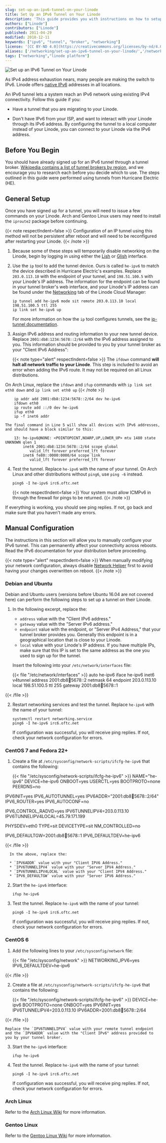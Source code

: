 ```yaml
---
slug: set-up-an-ipv6-tunnel-on-your-linode
title: Set Up an IPv6 Tunnel on Your Linode
description: 'This guide provides you with instructions on how to setup an IPv6 tunnel to connect your system to a network running on IPv4 and pass traffic from one to another.'
authors: ["Linode"]
contributors: ["Linode"]
published: 2011-04-29
modified: 2018-12-11
keywords: ["ipv6", "tunnel", "broker", "networking"]
license: '[CC BY-ND 4.0](https://creativecommons.org/licenses/by-nd/4.0)'
aliases: ['/networking/set-up-an-ipv6-tunnel-on-your-linode/','/networking/ipv6-tunnels/','/networking/linode-network/set-up-an-ipv6-tunnel-on-your-linode/']
tags: ["networking","linode platform"]
---
```


![Set up an IPv6 Tunnel on Your Linode](Set_Up_an_IPv6_Tunnel_on_Your_Linode_smg.jpg)

As IPv4 address exhaustion nears, many people are making the switch to IPv6. Linode offers [native IPv6](/docs/products/compute/compute-instances/guides/ipv6/) addresses in all locations.

An IPv6 tunnel lets a system reach an IPv6 network using existing IPv4 connectivity. Follow this guide if you:

 - Have a tunnel that you are migrating to your Linode.
 <!--- Want to increase your IPv6 footprint for redundancy and failover in case of routing issues;-->
 - Don't have IPv6 from your ISP, and want to interact with your Linode through its IPv6 address. By configuring the tunnel to a local computer instead of your Linode, you can connect to your Linode via the IPv6 address.

## Before You Begin

You should have already signed up for an IPv6 tunnel through a tunnel broker. [Wikipedia contains a list of tunnel brokers by region](http://en.wikipedia.org/wiki/List_of_IPv6_tunnel_brokers), and we encourage you to research each before you decide which to use. The steps outlined in this guide were performed using tunnels from Hurricane Electric (HE).

## General Setup

Once you have signed up for a tunnel, you will need to issue a few commands on your Linode. Arch and Gentoo Linux users may need to install the `iproute2` package before continuing.

{{< note respectIndent=false >}}
Configuration of an IP tunnel using this method will not be persistent after reboot and will need to be reconfigured after restarting your Linode.
{{< /note >}}

1.  Because some of these steps will temporarily disable networking on the Linode, begin by logging in using either the [Lish](/docs/products/compute/compute-instances/guides/lish/) or [Glish](/docs/products/compute/compute-instances/guides/glish/) interface.

2.  Use the `ip` tool to add the tunnel device. Ours is called `he-ipv6` to match the device described in Hurricane Electric's examples. Replace `203.0.113.10` with the endpoint of your tunnel, and `198.51.100.5` with your Linode's IP address. The information for the endpoint can be found in your tunnel broker's web interface, and your Linode's IP address can be found under the [Networking](/docs/products/compute/compute-instances/guides/manage-ip-addresses/#viewing-ip-addresses) tab of the Linode Cloud Manager:

        ip tunnel add he-ipv6 mode sit remote 203.0.113.10 local 198.51.100.5 ttl 255
        ip link set he-ipv6 up

    For more information on how the `ip` tool configures tunnels, see the [ip-tunnel documentation](http://man7.org/linux/man-pages/man8/ip-tunnel.8.html).

3.  Assign IPv6 address and routing information to your new tunnel device. Replace `2001:db8:1234:5678::2/64` with the IPv6 address assigned to you. This information should be provided to you by your tunnel broker as your "Client IPv6 Address":

    {{< note type="alert" respectIndent=false >}}
The `ifdown` command **will halt all network traffic to your Linode**. This step is included to avoid an error when adding the IPv6 route. It may not be required on all Linux distributions.

On Arch Linux, replace the `ifdown` and `ifup` commands with `ip link set eth0 down` and `ip link set eth0 up`
{{< /note >}}

        ip addr add 2001:db8:1234:5678::2/64 dev he-ipv6
        ifdown eth0
        ip route add ::/0 dev he-ipv6
        ifup eth0
        ip -f inet6 addr

    The final command in Line 5 will show all devices with IPv6 addresses, and should have a block similar to this:

        13: he-ipv6@NONE: <POINTOPOINT,NOARP,UP,LOWER_UP> mtu 1480 state UNKNOWN qlen 1
            inet6 2001:db8:1234:5678::2/64 scope global
               valid_lft forever preferred_lft forever
            inet6 fe80::0000:0000/64 scope link
               valid_lft forever preferred_lft forever

4.  Test the tunnel. Replace `he-ipv6` with the name of your tunnel. On Arch Linux and other distributions without `ping6`, use `ping -6` instead.

        ping6 -I he-ipv6 irc6.oftc.net

    {{< note respectIndent=false >}}
Your system must allow ICMPv6 in through the firewall for pings to be returned.
{{< /note >}}

If everything is working, you should see ping replies. If not, go back and make sure that you haven't made any errors.

## Manual Configuration

The instructions in this section will allow you to manually configure your IPv6 tunnel. This can permanently affect your connectivity across reboots. Read the IPv6 documentation for your distribution before proceeding.

{{< note type="alert" respectIndent=false >}}
When manually modifying your network configuration, always disable [Network Helper](/docs/products/compute/compute-instances/guides/network-helper/#turn-network-helper-on-for-individual-configuration-profiles) first to avoid having your changes overwritten on reboot.
{{< /note >}}

### Debian and Ubuntu

Debian and Ubuntu users (versions before Ubuntu 16.04 are not covered here) can perform the following steps to set up a tunnel on their Linode.

1.  In the following excerpt, replace the:

    * `address` value with the "Client IPv6 address."
    * `gateway` value with the "Server IPv6 address."
    * `endpoint` value with the endpoint, or "Server IPv4 Address," that your tunnel broker provides you. Generally this endpoint is in a geographical location that is close to your Linode.
    * `local` value with your Linode's IP address. If you have multiple IPs, make sure that this IP is set to the same address as the one you used to sign up for the tunnel.

    Insert the following into your `/etc/network/interfaces` file:

    {{< file "/etc/network/interfaces" >}}
auto he-ipv6
iface he-ipv6 inet6 v4tunnel
    address 2001:db8:1234:5678::2
    netmask 64
    endpoint 203.0.113.10
    local 198.51.100.5
    ttl 255
    gateway 2001:db8:1234:5678::1

{{< /file >}}


2.  Restart networking services and test the tunnel. Replace `he-ipv6` with the name of your tunnel:

        systemctl restart networking.service
        ping6 -I he-ipv6 irc6.oftc.net

    If configuration was successful, you will receive ping replies. If not, check your network configuration for errors.

### CentOS 7 and Fedora 22+

1.  Create a file at `/etc/sysconfig/network-scripts/ifcfg-he-ipv6` that contains the following:

    {{< file "/etc/sysconfig/network-scripts/ifcfg-he-ipv6" >}}
NAME="he-ipv6"
DEVICE=he-ipv6
ONBOOT=yes
USERCTL=yes
BOOTPROTO=none
PEERDNS=no

IPV6INIT=yes
IPV6_AUTOTUNNEL=yes
IPV6ADDR="2001:db8:1234:5678::2/64"
IPV6_ROUTER=yes
IPV6_AUTOCONF=no

IPV6_CONTROL_RADVD=yes
IPV6TUNNELIPV4=203.0.113.10
IPV6TUNNELIPV4LOCAL=45.79.171.199

PHYSDEV=eth0
TYPE=sit
DEVICETYPE=sit
NM_CONTROLLED=no

IPV6_DEFAULTGW=2001:db8:1234:5678::1
IPV6_DEFAULTDEV=he-ipv6

{{< /file >}}


      In the above, replace the:

      * `IPV6ADDR` value with your "Client IPV6 Address."
      * `IPV6TUNNELIPV4` value with your "Server IPV4 Address."
      * `IPV6TUNNELIPV4LOCAL` value with your "Client IPV4 Address."
      * `IPV6_DEFAULTGW` value with your "Server IPV6 Address."

2.  Start the `he-ipv6` interface:

        ifup he-ipv6

3.  Test the tunnel. Replace `he-ipv6` with the name of your tunnel:

        ping6 -I he-ipv6 irc6.oftc.net

    If configuration was successful, you will receive ping replies. If not, check your network configuration for errors.

### CentOS 6

1.  Add the following lines to your `/etc/sysconfig/network` file:

    {{< file "/etc/sysconfig/network" >}}
NETWORKING_IPV6=yes
IPV6_DEFAULTDEV=he-ipv6

{{< /file >}}


2.  Create a file at `/etc/sysconfig/network-scripts/ifcfg-he-ipv6` that contains the following:

    {{< file "/etc/sysconfig/network-scripts/ifcfg-he-ipv6" >}}
DEVICE=he-ipv6
BOOTPROTO=none
ONBOOT=yes
IPV6INIT=yes
IPV6TUNNELIPV4=203.0.113.10
IPV6ADDR=2001:db8:1234:5678::2/64

{{< /file >}}


    Replace the `IPV6TUNNELIPV4` value with your remote tunnel endpoint and the `IPV6ADDR` value with the "Client IPv6" address provided to you by your tunnel broker.

3.  Start the `he-ipv6` interface:

        ifup he-ipv6

4.  Test the tunnel. Replace `he-ipv6` with the name of your tunnel:

        ping6 -I he-ipv6 irc6.oftc.net

    If configuration was successful, you will receive ping replies. If not, check your network configuration for errors.

### Arch Linux

Refer to the [Arch Linux Wiki](https://wiki.archlinux.org/index.php/IPv6_tunnel_broker_setup) for more information.

### Gentoo Linux

Refer to the [Gentoo Linux Wiki](https://wiki.gentoo.org/wiki/IPv6_router_guide) for more information.

